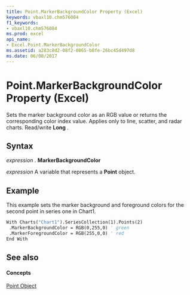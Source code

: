 ```yaml
---
title: Point.MarkerBackgroundColor Property (Excel)
keywords: vbaxl10.chm576084
f1_keywords:
- vbaxl10.chm576084
ms.prod: excel
api_name:
- Excel.Point.MarkerBackgroundColor
ms.assetid: a283c8d2-08f2-0865-b8fe-26bc45d497d8
ms.date: 06/08/2017
---
```



# Point.MarkerBackgroundColor Property (Excel)

Sets the marker background color as an RGB value or returns the corresponding color index value. Applies only to line, scatter, and radar charts. Read/write  **Long** .


## Syntax

 _expression_ . **MarkerBackgroundColor**

 _expression_ A variable that represents a **Point** object.


## Example

This example sets the marker background and foreground colors for the second point in series one in Chart1.


```vb
With Charts("Chart1").SeriesCollection(1).Points(2) 
 .MarkerBackgroundColor = RGB(0,255,0) ' green 
 .MarkerForegroundColor = RGB(255,0,0) ' red 
End With
```


## See also


#### Concepts


[Point Object](point-object-excel.md)


